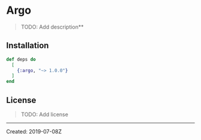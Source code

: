 # Argo

> TODO: Add description**


## Installation

```elixir
def deps do
  [
    {:argo, "~> 1.0.0"}
  ]
end
```

## License

> TODO: Add license

----
Created:  2019-07-08Z
